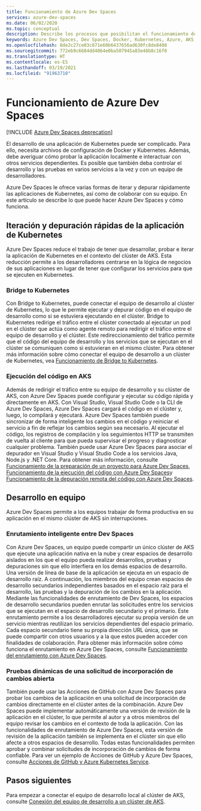 ```yaml
---
title: Funcionamiento de Azure Dev Spaces
services: azure-dev-spaces
ms.date: 06/02/2020
ms.topic: conceptual
description: Describe los procesos que posibilitan el funcionamiento de Azure Dev Spaces
keywords: Azure Dev Spaces, Dev Spaces, Docker, Kubernetes, Azure, AKS, Azure Kubernetes Service, contenedores
ms.openlocfilehash: 8de2c27ce03c871e60b6437656ad630fc8de8408
ms.sourcegitcommit: 772eb9c6684dd4864e0ba507945a83e48b8c16f0
ms.translationtype: HT
ms.contentlocale: es-ES
ms.lasthandoff: 03/19/2021
ms.locfileid: "91963710"
---
```

# <a name="how-azure-dev-spaces-works"></a>Funcionamiento de Azure Dev Spaces

[!INCLUDE [Azure Dev Spaces deprecation](../../includes/dev-spaces-deprecation.md)]

El desarrollo de una aplicación de Kubernetes puede ser complicado. Para ello, necesita archivos de configuración de Docker y Kubernetes. Además, debe averiguar cómo probar la aplicación localmente e interactuar con otros servicios dependientes. Es posible que también deba controlar el desarrollo y las pruebas en varios servicios a la vez y con un equipo de desarrolladores.

Azure Dev Spaces le ofrece varias formas de iterar y depurar rápidamente las aplicaciones de Kubernetes, así como de colaborar con su equipo. En este artículo se describe lo que puede hacer Azure Dev Spaces y cómo funciona.

## <a name="rapidly-iterate-and-debug-your-kubernetes-application"></a>Iteración y depuración rápidas de la aplicación de Kubernetes

Azure Dev Spaces reduce el trabajo de tener que desarrollar, probar e iterar la aplicación de Kubernetes en el contexto del clúster de AKS. Esta reducción permite a los desarrolladores centrarse en la lógica de negocios de sus aplicaciones en lugar de tener que configurar los servicios para que se ejecuten en Kubernetes.

### <a name="bridge-to-kubernetes"></a>Bridge to Kubernetes

Con Bridge to Kubernetes, puede conectar el equipo de desarrollo al clúster de Kubernetes, lo que le permite ejecutar y depurar código en el equipo de desarrollo como si se estuviera ejecutando en el clúster. Bridge to Kubernetes redirige el tráfico entre el clúster conectado al ejecutar un pod en el clúster que actúa como agente remoto para redirigir el tráfico entre el equipo de desarrollo y el clúster. Este redireccionamiento del tráfico permite que el código del equipo de desarrollo y los servicios que se ejecutan en el clúster se comuniquen como si estuvieran en el mismo clúster. Para obtener más información sobre cómo conectar el equipo de desarrollo a un clúster de Kubernetes, vea [Funcionamiento de Bridge to Kubernetes][how-it-works-bridge-to-kubernetes].

### <a name="run-your-code-in-aks"></a>Ejecución del código en AKS

Además de redirigir el tráfico entre su equipo de desarrollo y su clúster de AKS, con Azure Dev Spaces puede configurar y ejecutar su código rápida y directamente en AKS. Con Visual Studio, Visual Studio Code o la CLI de Azure Dev Spaces, Azure Dev Spaces cargará el código en el clúster y, luego, lo compilará y ejecutará. Azure Dev Spaces también puede sincronizar de forma inteligente los cambios en el código y reiniciar el servicio a fin de reflejar los cambios según sea necesario. Al ejecutar el código, los registros de compilación y los seguimientos HTTP se transmiten de vuelta al cliente para que pueda supervisar el progreso y diagnosticar cualquier problema. También puede usar Azure Dev Spaces para asociar el depurador en Visual Studio y Visual Studio Code a los servicios Java, Node.js y .NET Core. Para obtener más información, consulte [Funcionamiento de la preparación de un proyecto para Azure Dev Spaces][how-it-works-prep], [Funcionamiento de la ejecución del código con Azure Dev Spaces][how-it-works-up]y [Funcionamiento de la depuración remota del código con Azure Dev Spaces][how-it-works-remote-debugging].

## <a name="team-development"></a>Desarrollo en equipo

Azure Dev Spaces permite a los equipos trabajar de forma productiva en su aplicación en el mismo clúster de AKS sin interrupciones.

### <a name="intelligent-routing-between-dev-spaces"></a>Enrutamiento inteligente entre Dev Spaces

Con Azure Dev Spaces, un equipo puede compartir un único clúster de AKS que ejecute una aplicación nativa en la nube y crear espacios de desarrollo aislados en los que el equipo pueda realizar desarrollos, pruebas y depuraciones sin que ello interfiera en los demás espacios de desarrollo. Una versión de línea de base de la aplicación se ejecuta en un espacio de desarrollo raíz. A continuación, los miembros del equipo crean espacios de desarrollo secundarios independientes basados en el espacio raíz para el desarrollo, las pruebas y la depuración de los cambios en la aplicación. Mediante las funcionalidades de enrutamiento de Dev Spaces, los espacios de desarrollo secundarios pueden enrutar las solicitudes entre los servicios que se ejecutan en el espacio de desarrollo secundario y el primario. Este enrutamiento permite a los desarrolladores ejecutar su propia versión de un servicio mientras reutilizan los servicios dependientes del espacio primario. Cada espacio secundario tiene su propia dirección URL única, que se puede compartir con otros usuarios y a la que estos pueden acceder con finalidades de colaboración. Para obtener más información sobre cómo funciona el enrutamiento en Azure Dev Spaces, consulte [Funcionamiento del enrutamiento con Azure Dev Spaces][how-it-works-routing].

### <a name="live-testing-an-open-pull-request"></a>Pruebas dinámicas de una solicitud de incorporación de cambios abierta

También puede usar las Acciones de GitHub con Azure Dev Spaces para probar los cambios de la aplicación en una solicitud de incorporación de cambios directamente en el clúster antes de la combinación. Azure Dev Spaces puede implementar automáticamente una versión de revisión de la aplicación en el clúster, lo que permite al autor y a otros miembros del equipo revisar los cambios en el contexto de toda la aplicación. Con las funcionalidades de enrutamiento de Azure Dev Spaces, esta versión de revisión de la aplicación también se implementa en el clúster sin que ello afecte a otros espacios de desarrollo. Todas estas funcionalidades permiten aprobar y combinar solicitudes de incorporación de cambios de forma confiable. Para ver un ejemplo de Acciones de GitHub y Azure Dev Spaces, consulte [Acciones de GitHub y Azure Kubernetes Service][pr-flow].

## <a name="next-steps"></a>Pasos siguientes

Para empezar a conectar el equipo de desarrollo local al clúster de AKS, consulte [Conexión del equipo de desarrollo a un clúster de AKS][connect].


[connect]: https://code.visualstudio.com/docs/containers/bridge-to-kubernetes
[how-it-works-bridge-to-kubernetes]: /visualstudio/containers/overview-bridge-to-kubernetes
[how-it-works-prep]: how-dev-spaces-works-prep.md
[how-it-works-remote-debugging]: how-dev-spaces-works-remote-debugging.md
[how-it-works-routing]: how-dev-spaces-works-routing.md
[how-it-works-up]: how-dev-spaces-works-up.md
[pr-flow]: how-to/github-actions.md
[routing]: #team-development